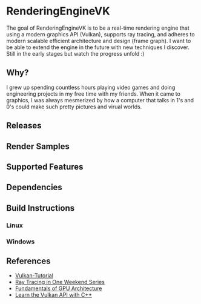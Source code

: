 # RenderingEngineVK
The goal of RenderingEngineVK is to be a real-time rendering engine that using a modern graphics API (Vulkan), supports ray tracing, and adheres to modern scalable efficient architecture and design (frame graph). I want to be able to extend the engine in the future with new techniques I discover. Still in the early stages but watch the progress unfold :)  

## Why?
I grew up spending countless hours playing video games and doing engineering projects in my free time with my friends. When it came to graphics, I was always mesmerized by how a computer that talks in 1's and 0's could make such pretty pictures and virual worlds.

## Releases

## Render Samples

## Supported Features

## Dependencies
## Build Instructions 
### Linux
### Windows

## References
- [Vulkan-Tutorial](https://vulkan-tutorial.com/)
- [Ray Tracing in One Weekend Series](https://raytracing.github.io/)
- [Fundamentals of GPU Architecture](https://www.youtube.com/playlist?list=PLxNPSjHT5qvscDTMaIAY9boOOXAJAS7y4)
- [Learn the Vulkan API with C++](https://www.udemy.com/course/learn-the-vulkan-api-with-cpp/)